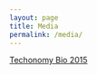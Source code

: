 ```yaml
---
layout: page
title: Media
permalink: /media/
---
```


[Techonomy Bio 2015](http://techonomy.com/conf/bio15/build/bio-at-the-scale-of-architecture/)
